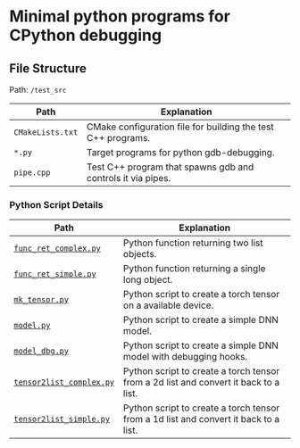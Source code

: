 # Minimal python programs for CPython debugging

## File Structure
Path: `/test_src`

| Path             | Explanation |
|------------------|-------------|
| `CMakeLists.txt` | CMake configuration file for building the test C++ programs. |
| `*.py`           | Target programs for python gdb-debugging. |
| `pipe.cpp`       | Test C++ program that spawns gdb and controls it via pipes. |

### Python Script Details

| Path                                 | Explanation |
|--------------------------------------|-------------|
| [`func_ret_complex.py`](/test_src/func_ret_complex.py)       | Python function returning two list objects. |
| [`func_ret_simple.py`](/test_src/func_ret_simple.py)         | Python function returning a single long object. |
| [`mk_tensor.py`](/test_src/mk_tensor.py)                     | Python script to create a torch tensor on a available device. |
| [`model.py`](/test_src/model.py)                             | Python script to create a simple DNN model. |
| [`model_dbg.py`](/test_src/model_dbg.py)                     | Python script to create a simple DNN model with debugging hooks. |
| [`tensor2list_complex.py`](/test_src/tensor2list_complex.py) | Python script to create a torch tensor from a 2d list and convert it back to a list. | 
| [`tensor2list_simple.py`](/test_src/tensor2list_simple.py)   | Python script to create a torch tensor from a 1d list and convert it back to a list. |
